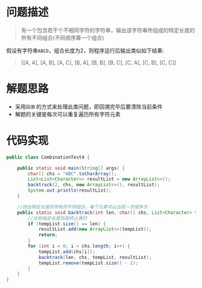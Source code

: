 # 问题描述
> 有一个包含若干个不相同字符的字符串，输出该字符串所组成的特定长度的所有不同组合(不同顺序算一个组合)

​     假设有字符串`ABCD`，组合长度为2，则程序运行后输出类似如下结果:

> [[A, A], [A, B], [A, C], [B, A], [B, B], [B, C], [C, A], [C, B], [C, C]]

# 解题思路
* 采用`回溯` 的方式来处理此类问题，即回溯完毕后要清除当前条件
* 解题的关键是每次可以重复遍历所有字符元素

# 代码实现
```java
public class CombinationTest4 {

    public static void main(String[] args) {
        char[] chs = "ABC".toCharArray();
        List<List<Character>> resultList = new ArrayList<>();
        backtrack(2, chs, new ArrayList<>(), resultList);
        System.out.println(resultList);
    }

    //找出特定长度的所有的不同组合，每个元素可以出现一次或多次
    public static void backtrack(int len, char[] chs, List<Character> tempList, List<List<Character>> resultList) {
        //达到指定长度后就终止递归
        if (tempList.size() == len) {
            resultList.add(new ArrayList<>(tempList));
            return;
        }
        for (int i = 0; i < chs.length; i++) {
            tempList.add(chs[i]);
            backtrack(len, chs, tempList, resultList);
            tempList.remove(tempList.size() - 1);
        }
    }
}
```
